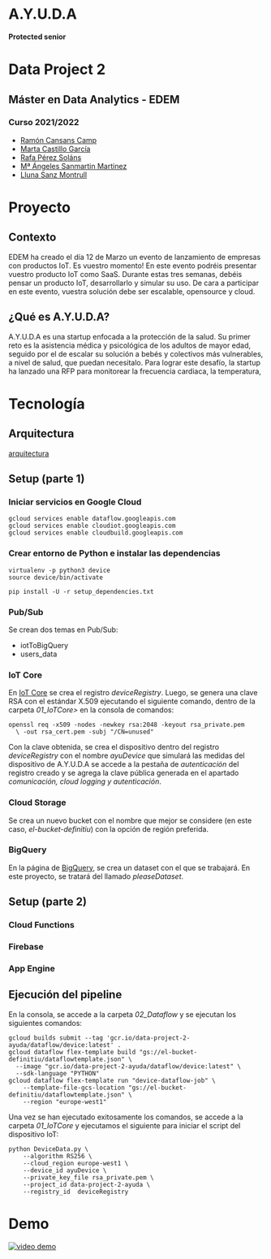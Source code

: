 # A.Y.U.D.A
**Protected senior**

# Data Project 2
## Máster en Data Analytics - EDEM
### Curso 2021/2022

- [Ramón Cansans Camp](https://www.linkedin.com/in/ramon-casans-camp/)
- [Marta Castillo García](https://www.linkedin.com/in/marta-castillo-garc%C3%ADa-041bb169/)
- [Rafa Pérez Soláns](https://www.linkedin.com/in/rafa-perez-solans/)
- [Mª Ángeles Sanmartin Martinez](https://www.linkedin.com/in/m%C2%AAangeles-sanmart%C3%ADn-mart%C3%ADnez-76b4b9129/)
- [Lluna Sanz Montrull](https://www.linkedin.com/in/llunasmontrull/)

# Proyecto
## Contexto
EDEM ha creado el día 12 de Marzo un evento de lanzamiento de empresas con productos IoT. Es vuestro momento! En este evento podréis presentar vuestro producto IoT como SaaS.
Durante estas tres semanas, debéis pensar un producto IoT, desarrollarlo y simular su uso.
De cara a participar en este evento, vuestra solución debe ser escalable, opensource y  cloud.

## ¿Qué es A.Y.U.D.A?
A.Y.U.D.A es una startup enfocada a la protección de la salud. Su primer reto es la asistencia médica y psicológica de los adultos de mayor edad, seguido por el de escalar su solución a bebés y colectivos más vulnerables, a nivel de salud, que puedan necesitalo. Para lograr este desafío, la startup ha lanzado una RFP para monitorear la frecuencia cardiaca, la temperatura, 


# Tecnología
## Arquitectura
[arquitectura](/media/Arquitectura_BUENA_final.jpg")

## Setup (parte 1)
### Iniciar servicios en Google Cloud
```
gcloud services enable dataflow.googleapis.com
gcloud services enable cloudiot.googleapis.com
gcloud services enable cloudbuild.googleapis.com
```

### Crear entorno de Python e instalar las dependencias
```
virtualenv -p python3 device
source device/bin/activate
```
```
pip install -U -r setup_dependencies.txt
```

### Pub/Sub
Se crean dos temas en Pub/Sub:
- iotToBigQuery
- users\_data

### IoT Core
En [IoT Core](https://console.cloud.google.com/iot) se  crea el registro _deviceRegistry_. Luego, se genera una clave RSA con el estándar X.509 ejecutando el siguiente comando, dentro de la carpeta <em>01_IoTCore></em> en la consola de comandos:
```
openssl req -x509 -nodes -newkey rsa:2048 -keyout rsa_private.pem
  \ -out rsa_cert.pem -subj "/CN=unused"
```
Con la clave obtenida, se crea el dispositivo dentro del registro _deviceRegistry_ con el nombre _ayuDevice_ que simulará las medidas del dispositivo de A.Y.U.D.A se accede a la pestaña de _autenticación_ del registro creado y se agrega la clave pública generada en el apartado _comunicación, cloud logging y autenticación_.

### Cloud Storage
Se crea un nuevo bucket con el nombre que mejor se considere (en este caso, _el-bucket-definitiu_) con la opción de región preferida.

### BigQuery
En la página de [BigQuery](https://console.cloud.google.com/bigquery), se crea un dataset con el que se trabajará. En este proyecto, se tratará del llamado _pleaseDataset_.

## Setup (parte 2)
### Cloud Functions

### Firebase

### App Engine

## Ejecución del pipeline
En la consola, se accede a la carpeta <em>02_Dataflow</em> y se ejecutan los siguientes comandos:

```
gcloud builds submit --tag 'gcr.io/data-project-2-ayuda/dataflow/device:latest' .
gcloud dataflow flex-template build "gs://el-bucket-definitiu/dataflowtemplate.json" \
  --image "gcr.io/data-project-2-ayuda/dataflow/device:latest" \
  --sdk-language "PYTHON" 
gcloud dataflow flex-template run "device-dataflow-job" \
    --template-file-gcs-location "gs://el-bucket-definitiu/dataflowtemplate.json" \
    --region "europe-west1"
```
Una vez se han ejecutado exitosamente los comandos, se accede a la carpeta <em>01_IoTCore</em> y ejecutamos el siguiente para iniciar el script del dispositivo IoT:
```
python DeviceData.py \
    --algorithm RS256 \
    --cloud_region europe-west1 \
    --device_id ayuDevice \
    --private_key_file rsa_private.pem \
    --project_id data-project-2-ayuda \
    --registry_id  deviceRegistry
```

# Demo
[![video demo](https://img.youtube.com/vi/J-ISejCfPTA/0.jpg)](https://www.youtube.com/watch?v=J-ISejCfPTA)

